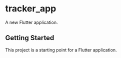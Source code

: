 # tracker_app

A new Flutter application.

## Getting Started

This project is a starting point for a Flutter application.

